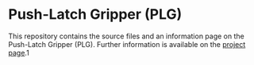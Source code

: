 # Push-Latch Gripper (PLG) 

This repository contains the source files and an information page on the Push-Latch Gripper (PLG).
Further information is available on the [project page](https://github.com/made-iit/plg).1

